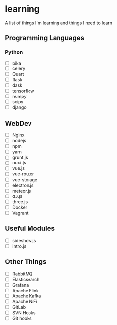 # learning
A list of things I'm learning and things I need to learn

## Programming Languages

### Python

- [ ] pika
- [ ] celery
- [ ] Quart
- [ ] flask
- [ ] dask
- [ ] tensorflow
- [ ] numpy
- [ ] scipy
- [ ] django

## WebDev

- [ ] Nginx
- [ ] nodejs
- [ ] npm
- [ ] yarn
- [ ] grunt.js
- [ ] nuxt.js
- [ ] vue.js
- [ ] vue-router
- [ ] vue-storage
- [ ] electron.js
- [ ] meteor.js
- [ ] d3.js
- [ ] three.js
- [ ] Docker
- [ ] Vagrant

## Useful Modules

- [ ] sideshow.js
- [ ] intro.js

## Other Things

- [ ] RabbitMQ
- [ ] Elasticsearch
- [ ] Grafana
- [ ] Apache Flink
- [ ] Apache Kafka
- [ ] Apache NiFi
- [ ] GitLab
- [ ] SVN Hooks
- [ ] Git hooks
